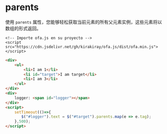 # parents

使用 `parents` 属性，您能够轻松获取当前元素的所有父元素实例，这些元素将以数组的形式返回。

<html-viewer>

```
<!-- Importe ofa.js en su proyecto -->
<script src="https://cdn.jsdelivr.net/gh/kirakiray/ofa.js/dist/ofa.min.js"></script>
```

```html
<div>
    <ul>
        <li>I am 1</li>
        <li id="target">I am target</li>
        <li>I am 3</li>
    </ul>
</div>
<div>
    logger: <span id="logger"></span>
</div>
<script>
    setTimeout(()=>{
       $("#logger").text = $("#target").parents.map(e => e.tag);
    },500);
</script>
```

</html-viewer>